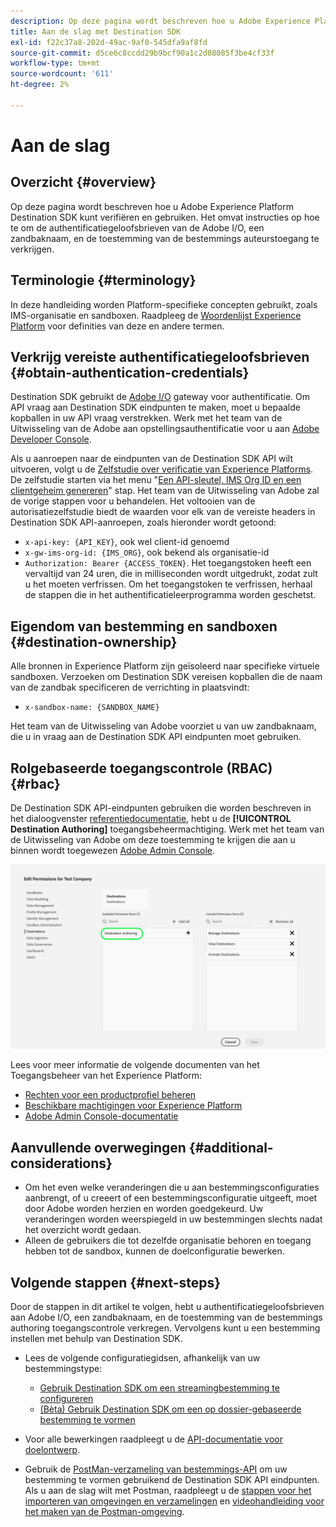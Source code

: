 ```yaml
---
description: Op deze pagina wordt beschreven hoe u Adobe Experience Platform Destination SDK kunt verifiëren en gebruiken. Het omvat instructies op hoe te om de authentificatiegeloofsbrieven van de Adobe I/O, een zandbaknaam, en de toestemming van de bestemmings auteurstoegang te verkrijgen.
title: Aan de slag met Destination SDK
exl-id: f22c37a8-202d-49ac-9af0-545dfa9af8fd
source-git-commit: d5ce6c8ccdd29b9bcf90a1c2d08085f3be4cf33f
workflow-type: tm+mt
source-wordcount: '611'
ht-degree: 2%

---
```


# Aan de slag

## Overzicht {#overview}

Op deze pagina wordt beschreven hoe u Adobe Experience Platform Destination SDK kunt verifiëren en gebruiken. Het omvat instructies op hoe te om de authentificatiegeloofsbrieven van de Adobe I/O, een zandbaknaam, en de toestemming van de bestemmings auteurstoegang te verkrijgen.

## Terminologie {#terminology}

In deze handleiding worden Platform-specifieke concepten gebruikt, zoals IMS-organisatie en sandboxen. Raadpleeg de [Woordenlijst Experience Platform](https://experienceleague.adobe.com/docs/experience-platform/landing/glossary.html) voor definities van deze en andere termen.

## Verkrijg vereiste authentificatiegeloofsbrieven {#obtain-authentication-credentials}

Destination SDK gebruikt de [Adobe I/O](https://www.adobe.io/) gateway voor authentificatie. Om API vraag aan Destination SDK eindpunten te maken, moet u bepaalde kopballen in uw API vraag verstrekken. Werk met het team van de Uitwisseling van de Adobe aan opstellingsauthentificatie voor u aan [Adobe Developer Console](https://developer.adobe.com/console).

Als u aanroepen naar de eindpunten van de Destination SDK API wilt uitvoeren, volgt u de [Zelfstudie over verificatie van Experience Platforms](https://experienceleague.adobe.com/docs/experience-platform/landing/platform-apis/api-authentication.html). De zelfstudie starten via het menu &quot;[Een API-sleutel, IMS Org ID en een clientgeheim genereren](https://experienceleague.adobe.com/docs/experience-platform/landing/platform-apis/api-authentication.html#api-ims-secret)&quot; stap. Het team van de Uitwisseling van Adobe zal de vorige stappen voor u behandelen. Het voltooien van de autorisatiezelfstudie biedt de waarden voor elk van de vereiste headers in Destination SDK API-aanroepen, zoals hieronder wordt getoond:

* `x-api-key: {API_KEY}`, ook wel client-id genoemd
* `x-gw-ims-org-id: {IMS_ORG}`, ook bekend als organisatie-id
* `Authorization: Bearer {ACCESS_TOKEN}`. Het toegangstoken heeft een vervaltijd van 24 uren, die in milliseconden wordt uitgedrukt, zodat zult u het moeten verfrissen. Om het toegangstoken te verfrissen, herhaal de stappen die in het authentificatieleerprogramma worden geschetst.

<!--

### Obtain `Authorization: Bearer {ACCESS_TOKEN}`

To obtain the `{ACCESS_TOKEN}`, you must generate a JWT token and exchange it for the access token. Follow the steps below:

1. Follow the instructions in the [Generate JWT section](https://www.adobe.io/apis/experienceplatform/console/docs.html#!AdobeDocs/adobeio-console/master/credentials.md) in the credentials guide.
2. Follow the instructions in [Step 3: try it](https://www.adobe.io/authentication/auth-methods.html#!AdobeDocs/adobeio-auth/master/AuthenticationOverview/ServiceAccountIntegration.md) in the Service account connection guide.

You now have the required authentication headers `x-api-key: {API_KEY}`, `x-gw-ims-org-id: {IMS_ORG}`, and `Authorization: Bearer {ACCESS_TOKEN}`.

>[!NOTE]
>
>The access token has an expiration time of 24 hours, expressed in milliseconds, so you will have to refresh it. To refresh the access token, repeat the steps outlined in this section.

-->

## Eigendom van bestemming en sandboxen {#destination-ownership}

Alle bronnen in Experience Platform zijn geïsoleerd naar specifieke virtuele sandboxen. Verzoeken om Destination SDK vereisen kopballen die de naam van de zandbak specificeren de verrichting in plaatsvindt:

* `x-sandbox-name: {SANDBOX_NAME}`

Het team van de Uitwisseling van Adobe voorziet u van uw zandbaknaam, die u in vraag aan de Destination SDK API eindpunten moet gebruiken.

## Rolgebaseerde toegangscontrole (RBAC) {#rbac}

De Destination SDK API-eindpunten gebruiken die worden beschreven in het dialoogvenster [referentiedocumentatie](./configuration-options.md), hebt u de **[!UICONTROL Destination Authoring]** toegangsbeheermachtiging. Werk met het team van de Uitwisseling van Adobe om deze toestemming te krijgen die aan u binnen wordt toegewezen [Adobe Admin Console](https://adminconsole.adobe.com/).

![Machtiging voor ontwerpen van bestemming](./assets/destination-authoring-permission.png)

Lees voor meer informatie de volgende documenten van het Toegangsbeheer van het Experience Platform:

* [Rechten voor een productprofiel beheren](/help/access-control/ui/permissions.md)
* [Beschikbare machtigingen voor Experience Platform](/help/access-control/home.md#permissions)
* [Adobe Admin Console-documentatie](https://helpx.adobe.com/nl/enterprise/using/admin-console.html)

## Aanvullende overwegingen {#additional-considerations}

* Om het even welke veranderingen die u aan bestemmingsconfiguraties aanbrengt, of u creeert of een bestemmingsconfiguratie uitgeeft, moet door Adobe worden herzien en worden goedgekeurd. Uw veranderingen worden weerspiegeld in uw bestemmingen slechts nadat het overzicht wordt gedaan.
* Alleen de gebruikers die tot dezelfde organisatie behoren en toegang hebben tot de sandbox, kunnen de doelconfiguratie bewerken.

## Volgende stappen {#next-steps}

Door de stappen in dit artikel te volgen, hebt u authentificatiegeloofsbrieven aan Adobe I/O, een zandbaknaam, en de toestemming van de bestemmings authoring toegangscontrole verkregen. Vervolgens kunt u een bestemming instellen met behulp van Destination SDK.

* Lees de volgende configuratiegidsen, afhankelijk van uw bestemmingstype:

   * [Gebruik Destination SDK om een streamingbestemming te configureren](./configure-destination-instructions.md)
   * [(Bèta) Gebruik Destination SDK om een op dossier-gebaseerde bestemming te vormen](./configure-file-based-destination-instructions.md)

* Voor alle bewerkingen raadpleegt u de [API-documentatie voor doelontwerp](https://www.adobe.io/experience-platform-apis/references/destination-authoring/).
* Gebruik de [PostMan-verzameling van bestemmings-API](https://github.com/adobe/experience-platform-postman-samples/blob/master/apis/experience-platform/Destination%20Authoring%20API.postman_collection.json) om uw bestemming te vormen gebruikend de Destination SDK API eindpunten. Als u aan de slag wilt met Postman, raadpleegt u de [stappen voor het importeren van omgevingen en verzamelingen](https://learning.postman.com/docs/getting-started/importing-and-exporting-data/) en [videohandleiding voor het maken van de Postman-omgeving](https://video.tv.adobe.com/v/28832).
